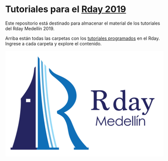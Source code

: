# Tutoriales para el [Rday 2019](https://rdaymedellin.github.io)

Este repositorio está destinado para almacenar el material de los tutoriales del Rday Medellín 2019.

Arriba están todas las carpetas con los [tutoriales programados](https://rdaymedellin.github.io/programa.html) en el Rday. Ingrese a cada carpeta y explore el contenido.

![](xxximagenes/logo.png)

